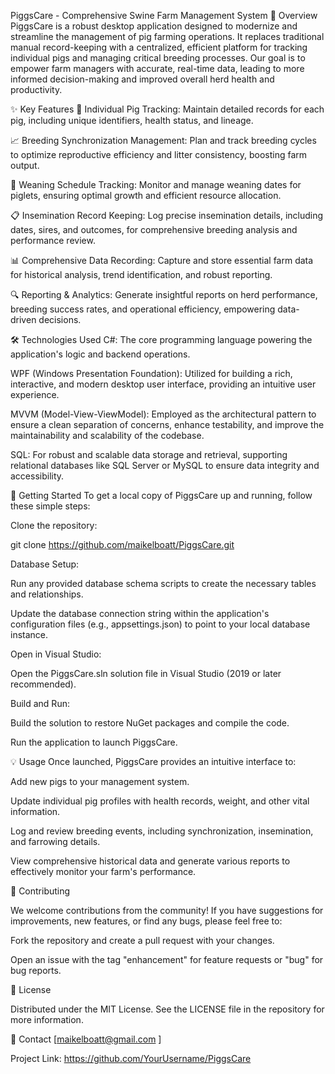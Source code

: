 PiggsCare - Comprehensive Swine Farm Management System
🌟 Overview
PiggsCare is a robust desktop application designed to modernize and streamline the management of pig farming operations. It replaces traditional manual record-keeping with a centralized, efficient platform for tracking individual pigs and managing critical breeding processes. Our goal is to empower farm managers with accurate, real-time data, leading to more informed decision-making and improved overall herd health and productivity.

✨ Key Features
🐷 Individual Pig Tracking: Maintain detailed records for each pig, including unique identifiers, health status, and lineage.

📈 Breeding Synchronization Management: Plan and track breeding cycles to optimize reproductive efficiency and litter consistency, boosting farm output.

👶 Weaning Schedule Tracking: Monitor and manage weaning dates for piglets, ensuring optimal growth and efficient resource allocation.

📋 Insemination Record Keeping: Log precise insemination details, including dates, sires, and outcomes, for comprehensive breeding analysis and performance review.

📊 Comprehensive Data Recording: Capture and store essential farm data for historical analysis, trend identification, and robust reporting.

🔍 Reporting & Analytics: Generate insightful reports on herd performance, breeding success rates, and operational efficiency, empowering data-driven decisions.

🛠️ Technologies Used
C#: The core programming language powering the application's logic and backend operations.

WPF (Windows Presentation Foundation): Utilized for building a rich, interactive, and modern desktop user interface, providing an intuitive user experience.

MVVM (Model-View-ViewModel): Employed as the architectural pattern to ensure a clean separation of concerns, enhance testability, and improve the maintainability and scalability of the codebase.

SQL: For robust and scalable data storage and retrieval, supporting relational databases like SQL Server or MySQL to ensure data integrity and accessibility.

🚀 Getting Started
To get a local copy of PiggsCare up and running, follow these simple steps:

Clone the repository:

git clone https://github.com/maikelboatt/PiggsCare.git

Database Setup:


Run any provided database schema scripts to create the necessary tables and relationships.

Update the database connection string within the application's configuration files (e.g., appsettings.json) to point to your local database instance.

Open in Visual Studio:

Open the PiggsCare.sln solution file in Visual Studio (2019 or later recommended).

Build and Run:

Build the solution to restore NuGet packages and compile the code.

Run the application to launch PiggsCare.

💡 Usage
Once launched, PiggsCare provides an intuitive interface to:

Add new pigs to your management system.

Update individual pig profiles with health records, weight, and other vital information.

Log and review breeding events, including synchronization, insemination, and farrowing details.

View comprehensive historical data and generate various reports to effectively monitor your farm's performance.

🤝 Contributing

We welcome contributions from the community! If you have suggestions for improvements, new features, or find any bugs, please feel free to:

Fork the repository and create a pull request with your changes.

Open an issue with the tag "enhancement" for feature requests or "bug" for bug reports.

📄 License

Distributed under the MIT License. See the LICENSE file in the repository for more information.

📧 Contact
[maikelboatt@gmail.com ] 

Project Link: https://github.com/YourUsername/PiggsCare
